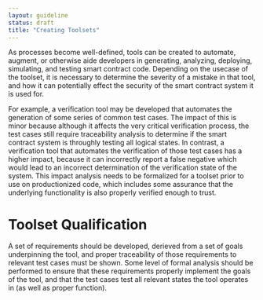 ```yaml
---
layout: guideline
status: draft
title: "Creating Toolsets"
---
```


As processes become well-defined, tools can be created to automate, augment, or otherwise aide
developers in generating, analyzing, deploying, simulating, and testing smart contract code.
Depending on the usecase of the toolset, it is necessary to determine the severity of a mistake in
that tool, and how it can potentially effect the security of the smart contract system it is used for.

For example, a verification tool may be developed that automates the generation of some series of common test cases.
The impact of this is minor because although it affects the very critical verification process, the test cases
still require traceability analysis to determine if the smart contract system is throughly testing all logical states.
In contrast, a verification tool that automates the verification of those test cases has a higher impact, because it
can incorrectly report a false negative which would lead to an incorrect determination of the verification state
of the system. This impact analysis needs to be formalized for a toolset prior to use on productionized code,
which includes some assurance that the underlying functionality is also properly verified enough to trust.

# Toolset Qualification
A set of requirements should be developed, derieved from a set of goals underpinning the tool,
and proper traceability of those requirements to relevant test cases must be shown. Some level of formal
analysis should be performed to ensure that these requirements properly implement the goals of the tool,
and that the test cases test all relevant states the tool operates in (as well as proper function).
